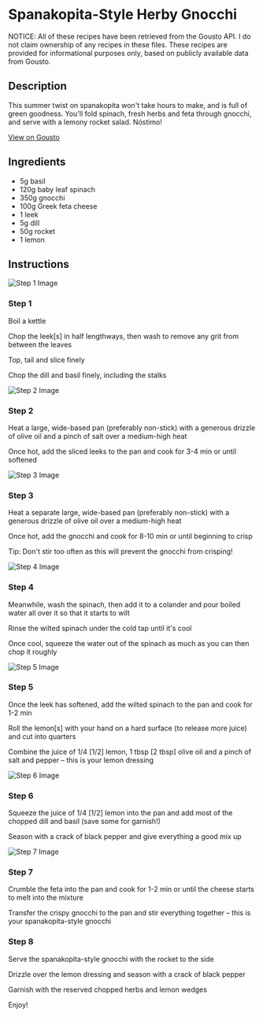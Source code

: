 # Spanakopita-Style Herby Gnocchi

NOTICE: All of these recipes have been retrieved from the Gousto API. I do not claim ownership of any recipes in these files. These recipes are provided for informational purposes only, based on publicly available data from Gousto.

## Description

This summer twist on spanakopita won't take hours to make, and is full of green goodness. You'll fold spinach, fresh herbs and feta through gnocchi, and serve with a lemony rocket salad. Nóstimo! 

[View on Gousto](https://www.gousto.co.uk/recipes/cookbook/spanakopita-style-herby-gnocchi)

## Ingredients

- 5g basil
- 120g baby leaf spinach
- 350g gnocchi
- 100g Greek feta cheese
- 1 leek
- 5g dill
- 50g rocket
- 1 lemon

## Instructions

![Step 1 Image](https://production-media.gousto.co.uk/cms/recipe-step-image/Step-1-1593428193294-x200.jpg)

### Step 1

Boil a kettle

Chop the leek<span class="text-danger">[s]</span> in half lengthways, then wash to remove any grit from between the leaves

Top, tail and slice finely

Chop the dill and basil finely, including the stalks

![Step 2 Image](https://production-media.gousto.co.uk/cms/recipe-step-image/Step-2-1593428017742-x200.jpg)

### Step 2

Heat a large, wide-based pan (preferably non-stick) with a generous drizzle of olive oil and a pinch of salt over a medium-high heat

Once hot, add the sliced leeks to the pan and cook for 3-4 min or until softened

![Step 3 Image](https://production-media.gousto.co.uk/cms/recipe-step-image/Step-3-1593428111525-x200.jpg)

### Step 3

Heat a separate large, wide-based pan (preferably non-stick) with a generous drizzle of olive oil over a medium-high heat

Once hot, add the gnocchi and cook for 8-10 min or until beginning to crisp

Tip: Don't stir too often as this will prevent the gnocchi from crisping!

![Step 4 Image](https://production-media.gousto.co.uk/cms/recipe-step-image/Step-4-1593428133074-x200.jpg)

### Step 4

Meanwhile, wash the spinach, then add it to a colander and pour boiled water all over it so that it starts to wilt

Rinse the wilted spinach under the cold tap until it's cool

Once cool, squeeze the water out of the spinach as much as you can then chop it roughly

![Step 5 Image](https://production-media.gousto.co.uk/cms/recipe-step-image/Step-5-1593428144753-x200.jpg)

### Step 5

Once the leek has softened, add the wilted spinach to the pan and cook for 1-2 min

Roll the lemon<span class="text-danger">[s]</span> with your hand on a hard surface (to release more juice) and cut into quarters

Combine the juice of 1/4 <span class="text-danger">[1/2]</span> lemon, 1 tbsp<span class="text-danger"> [2 tbsp] </span>olive oil and a pinch of salt and pepper – this is your lemon dressing

![Step 6 Image](https://production-media.gousto.co.uk/cms/recipe-step-image/Step-6-1593428162411-x200.jpg)

### Step 6

Squeeze the juice of 1/4 <span class="text-danger">[1/2]</span> lemon into the pan and add most of the chopped dill and basil (save some for garnish!)

Season with a crack of black pepper and give everything a good mix up

![Step 7 Image](https://production-media.gousto.co.uk/cms/recipe-step-image/Step-7-1593428172860-x200.jpg)

### Step 7

Crumble the feta into the pan and cook for 1-2 min or until the cheese starts to melt into the mixture

Transfer the crispy gnocchi to the pan and stir everything together – this is your spanakopita-style gnocchi

### Step 8

Serve the spanakopita-style gnocchi with the rocket to the side

Drizzle over the lemon dressing and season with a crack of black pepper

Garnish with the reserved chopped herbs and lemon wedges

Enjoy!

